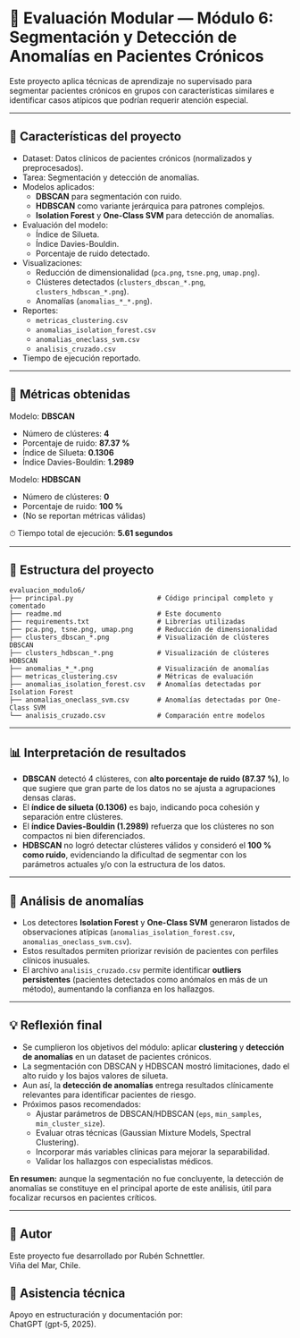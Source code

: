 # 📘 Evaluación Modular — Módulo 6: Segmentación y Detección de Anomalías en Pacientes Crónicos

Este proyecto aplica técnicas de aprendizaje no supervisado para segmentar pacientes crónicos en grupos con características similares e identificar casos atípicos que podrían requerir atención especial.

---

## 📌 Características del proyecto

- Dataset: Datos clínicos de pacientes crónicos (normalizados y preprocesados).
- Tarea: Segmentación y detección de anomalías.
- Modelos aplicados:
  - **DBSCAN** para segmentación con ruido.
  - **HDBSCAN** como variante jerárquica para patrones complejos.
  - **Isolation Forest** y **One-Class SVM** para detección de anomalías.
- Evaluación del modelo:
  - Índice de Silueta.
  - Índice Davies-Bouldin.
  - Porcentaje de ruido detectado.
- Visualizaciones:
  - Reducción de dimensionalidad (`pca.png`, `tsne.png`, `umap.png`).
  - Clústeres detectados (`clusters_dbscan_*.png`, `clusters_hdbscan_*.png`).
  - Anomalías (`anomalias_*_*.png`).
- Reportes:
  - `metricas_clustering.csv`
  - `anomalias_isolation_forest.csv`
  - `anomalias_oneclass_svm.csv`
  - `analisis_cruzado.csv`
- Tiempo de ejecución reportado.

---

## 🧪 Métricas obtenidas

Modelo: **DBSCAN**  
- Número de clústeres: **4**  
- Porcentaje de ruido: **87.37 %**  
- Índice de Silueta: **0.1306**  
- Índice Davies-Bouldin: **1.2989**

Modelo: **HDBSCAN**  
- Número de clústeres: **0**  
- Porcentaje de ruido: **100 %**  
- (No se reportan métricas válidas)

⏱ Tiempo total de ejecución: **5.61 segundos**

---

## 📁 Estructura del proyecto

```
evaluacion_modulo6/
├── principal.py                     # Código principal completo y comentado
├── readme.md                        # Este documento
├── requirements.txt                 # Librerías utilizadas
├── pca.png, tsne.png, umap.png      # Reducción de dimensionalidad
├── clusters_dbscan_*.png            # Visualización de clústeres DBSCAN
├── clusters_hdbscan_*.png           # Visualización de clústeres HDBSCAN
├── anomalias_*_*.png                # Visualización de anomalías
├── metricas_clustering.csv          # Métricas de evaluación
├── anomalias_isolation_forest.csv   # Anomalías detectadas por Isolation Forest
├── anomalias_oneclass_svm.csv       # Anomalías detectadas por One-Class SVM
└── analisis_cruzado.csv             # Comparación entre modelos
```

---

## 📊 Interpretación de resultados

- **DBSCAN** detectó 4 clústeres, con **alto porcentaje de ruido (87.37 %)**, lo que sugiere que gran parte de los datos no se ajusta a agrupaciones densas claras.  
- El **índice de silueta (0.1306)** es bajo, indicando poca cohesión y separación entre clústeres.  
- El **índice Davies-Bouldin (1.2989)** refuerza que los clústeres no son compactos ni bien diferenciados.  
- **HDBSCAN** no logró detectar clústeres válidos y consideró el **100 % como ruido**, evidenciando la dificultad de segmentar con los parámetros actuales y/o con la estructura de los datos.

---

## 🧠 Análisis de anomalías

- Los detectores **Isolation Forest** y **One-Class SVM** generaron listados de observaciones atípicas (`anomalias_isolation_forest.csv`, `anomalias_oneclass_svm.csv`).  
- Estos resultados permiten priorizar revisión de pacientes con perfiles clínicos inusuales.  
- El archivo `analisis_cruzado.csv` permite identificar **outliers persistentes** (pacientes detectados como anómalos en más de un método), aumentando la confianza en los hallazgos.

---

## 💡 Reflexión final

- Se cumplieron los objetivos del módulo: aplicar **clustering** y **detección de anomalías** en un dataset de pacientes crónicos.  
- La segmentación con DBSCAN y HDBSCAN mostró limitaciones, dado el alto ruido y los bajos valores de silueta.  
- Aun así, la **detección de anomalías** entrega resultados clínicamente relevantes para identificar pacientes de riesgo.  
- Próximos pasos recomendados:
  - Ajustar parámetros de DBSCAN/HDBSCAN (`eps`, `min_samples`, `min_cluster_size`).  
  - Evaluar otras técnicas (Gaussian Mixture Models, Spectral Clustering).  
  - Incorporar más variables clínicas para mejorar la separabilidad.  
  - Validar los hallazgos con especialistas médicos.  

**En resumen:** aunque la segmentación no fue concluyente, la detección de anomalías se constituye en el principal aporte de este análisis, útil para focalizar recursos en pacientes críticos.

---

## 👤 Autor

Este proyecto fue desarrollado por Rubén Schnettler.  
Viña del Mar, Chile.

## 🤖 Asistencia técnica

Apoyo en estructuración y documentación por:  
ChatGPT (gpt-5, 2025).
